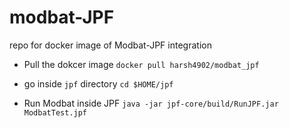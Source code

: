 # modbat-JPF
repo for docker image of Modbat-JPF integration

- Pull the dokcer image
  `docker pull harsh4902/modbat_jpf`

- go inside `jpf` directory
  `cd $HOME/jpf`

- Run Modbat inside JPF
  `java -jar jpf-core/build/RunJPF.jar ModbatTest.jpf`
